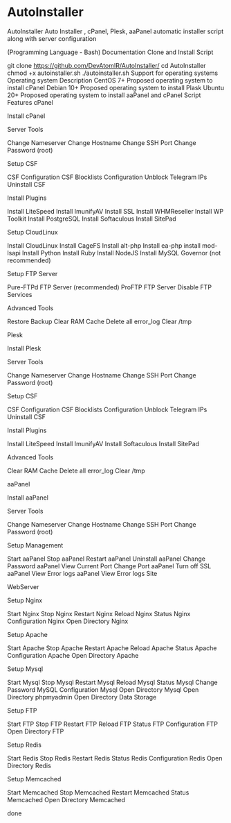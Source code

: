 # AutoInstaller
AutoInstaller
Auto Installer , cPanel, Plesk, aaPanel automatic installer script along with server configuration

(Programming Language - Bash)
Documentation
Clone and Install Script

git clone https://github.com/DevAtomIR/AutoInstaller/
cd AutoInstaller
chmod +x autoinstaller.sh
./autoinstaller.sh
Support for operating systems
Operating system	Description
CentOS 7+	Proposed operating system to install cPanel
Debian 10+	Proposed operating system to install Plask
Ubuntu 20+	Proposed operating system to install aaPanel and cPanel
Script Features
cPanel

Install cPanel

Server Tools

Change Nameserver
Change Hostname
Change SSH Port
Change Password (root)

Setup CSF

CSF Configuration
CSF Blocklists Configuration
Unblock Telegram IPs
Uninstall CSF

Install Plugins

Install LiteSpeed
Install ImunifyAV
Install SSL
Install WHMReseller
Install WP Toolkit
Install PostgreSQL
Install Softaculous
Install SitePad

Setup CloudLinux

Install CloudLinux
Install CageFS
Install alt-php
Install ea-php
install mod-lsapi
Install Python
Install Ruby
Install NodeJS
Install MySQL Governor (not recommended)

Setup FTP Server

Pure-FTPd FTP Server (recommended)
ProFTP FTP Server
Disable FTP Services

Advanced Tools

Restore Backup
Clear RAM Cache
Delete all error_log
Clear /tmp

Plesk

Install Plesk

Server Tools

Change Nameserver
Change Hostname
Change SSH Port
Change Password (root)

Setup CSF

CSF Configuration
CSF Blocklists Configuration
Unblock Telegram IPs
Uninstall CSF

Install Plugins

Install LiteSpeed
Install ImunifyAV
Install Softaculous
Install SitePad

Advanced Tools

Clear RAM Cache
Delete all error_log
Clear /tmp

aaPanel

Install aaPanel

Server Tools

Change Nameserver
Change Hostname
Change SSH Port
Change Password (root)

Setup Management

Start aaPanel
Stop aaPanel
Restart aaPanel
Uninstall aaPanel
Change Password aaPanel
View Current Port
Change Port aaPanel
Turn off SSL aaPanel
View Error logs aaPanel
View Error logs Site

WebServer

Setup Nginx

Start Nginx
Stop Nginx
Restart Nginx
Reload Nginx
Status Nginx
Configuration Nginx
Open Directory Nginx

Setup Apache

Start Apache
Stop Apache
Restart Apache
Reload Apache
Status Apache
Configuration Apache
Open Directory Apache

Setup Mysql

Start Mysql
Stop Mysql
Restart Mysql
Reload Mysql
Status Mysql
Change Password MySQL
Configuration Mysql
Open Directory Mysql
Open Directory phpmyadmin
Open Directory Data Storage

Setup FTP

Start FTP
Stop FTP
Restart FTP
Reload FTP
Status FTP
Configuration FTP
Open Directory FTP

Setup Redis

Start Redis
Stop Redis
Restart Redis
Status Redis
Configuration Redis
Open Directory Redis

Setup Memcached

Start Memcached
Stop Memcached
Restart Memcached
Status Memcached
Open Directory Memcached

done

